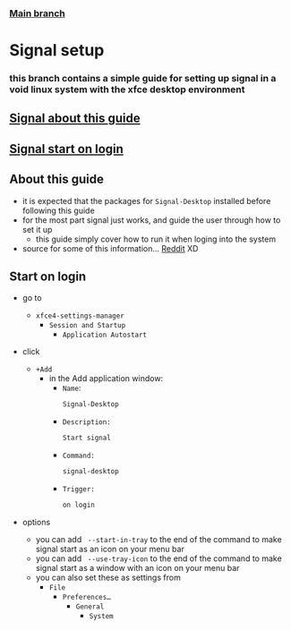 ### [Main branch](https://github.com/P-OEM/P-OEM-s-void-setup)

# Signal setup
### this branch contains a simple guide for setting up signal in a void linux system with the xfce desktop environment

## [Signal about this guide](#about-this-guide)
## [Signal start on login](#start-on-login)

## About this guide
* it is expected that the packages for `Signal-Desktop` installed before following this guide
* for the most part signal just works, and guide the user through how to set it up
    * this guide simply cover how to run it when loging into the system
* source for some of this information... [Reddit](https://www.reddit.com/r/signal/comments/lcpo4e/protip_for_new_users_add_startintray_to_your/) XD

## Start on login
* go to
    * `xfce4-settings-manager`
        * `Session and Startup`
            * `Application Autostart`
* click
    * `+Add`
        * in the Add application window:
            * `Name`:
                ```sh
                Signal-Desktop
                ```
            * `Description:`
                ```sh
                Start signal
                ```
            * `Command:`
                ```sh
                signal-desktop
                ```
            * `Trigger:`
                ```sh
                on login
                ```

* options
    * you can add ` --start-in-tray` to the end of the command to make signal start as an icon on your menu bar
    * you can add ` --use-tray-icon` to the end of the command to make signal start as a window with an icon on your menu bar
    * you can also set these as settings from
        * `File`
            * `Preferences…`
                * `General`
                    * `System`
